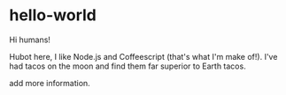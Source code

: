 # hello-world

Hi humans!

Hubot here, I like Node.js and Coffeescript (that's what I'm make of!).
I've had tacos on the moon and find them far superior to Earth tacos.

add more information.
